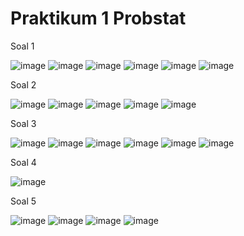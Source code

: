 # Praktikum 1 Probstat

Soal 1

![image](https://user-images.githubusercontent.com/90826711/162618738-b9cae06b-e247-4419-91e4-c686204c0016.png)
![image](https://user-images.githubusercontent.com/90826711/162618740-910f9e98-1e1d-425f-ab64-3d787bde9440.png)
![image](https://user-images.githubusercontent.com/90826711/162618856-2cd2df3c-1b81-4bcf-9cf2-533dda01329a.png)
![image](https://user-images.githubusercontent.com/90826711/162618600-e4364c35-9a67-42a6-b7cd-b2774786d196.png)
![image](https://user-images.githubusercontent.com/90826711/162618746-84ae0820-83de-4d09-82a8-28e70460e624.png)
![image](https://user-images.githubusercontent.com/90826711/162618750-90b70a02-0619-4942-86a1-54b8b2f02d69.png)

Soal 2

![image](https://user-images.githubusercontent.com/90826711/162618754-bab5537d-1005-4e8c-a57f-5b2bbba5e738.png)
![image](https://user-images.githubusercontent.com/90826711/162618757-9aa23d6f-ac3d-4d10-b763-8fc137fe45e8.png)
![image](https://user-images.githubusercontent.com/90826711/162618615-f78997f0-d74a-416e-bbd9-2f1d58b60d64.png)
![image](https://user-images.githubusercontent.com/90826711/162618763-f710b1ff-1117-4165-8143-9c989b702f5f.png)
![image](https://user-images.githubusercontent.com/90826711/162618768-2389b1f4-9908-488d-86f2-6e83eb5aef71.png)

Soal 3

![image](https://user-images.githubusercontent.com/90826711/162618800-78774a35-b3af-44dc-b085-c441fe04e31d.png)
![image](https://user-images.githubusercontent.com/90826711/162618631-1d646e3c-6499-4ed0-9cc6-e38c4d85ba42.png)
![image](https://user-images.githubusercontent.com/90826711/162618807-3ab111a4-84f0-4f59-8450-dabaf924a0fe.png)
![image](https://user-images.githubusercontent.com/90826711/162618634-1cd2b0cd-69f8-41e4-9897-12cdf40ea69a.png)
![image](https://user-images.githubusercontent.com/90826711/162618819-5bf24278-f10c-4c03-847c-df6e307a71df.png)
![image](https://user-images.githubusercontent.com/90826711/162618821-c8947ddb-7189-40dc-8ce0-0430d5360eb8.png)

Soal 4

![image](https://user-images.githubusercontent.com/90826711/162618649-72b51286-b494-49e4-b244-26cb840f5363.png)

Soal 5

![image](https://user-images.githubusercontent.com/90826711/162618673-bf5acebc-d8e6-459d-a1e5-8c6293271bc8.png)
![image](https://user-images.githubusercontent.com/90826711/162618678-7f00bdd5-dcf2-4047-ab18-204539183acc.png)
![image](https://user-images.githubusercontent.com/90826711/162618683-4b3645e0-01db-4d3d-b899-858afb1f03aa.png)
![image](https://user-images.githubusercontent.com/90826711/162618688-64d9c74f-baab-4af4-b4d8-4596f6fa608b.png)
